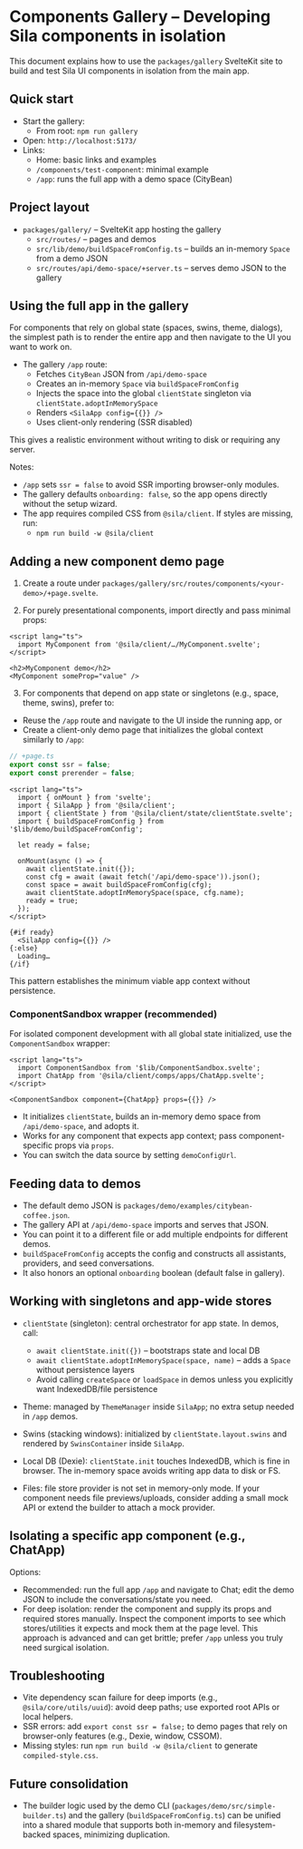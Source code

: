 # Components Gallery – Developing Sila components in isolation

This document explains how to use the `packages/gallery` SvelteKit site to build and test Sila UI components in isolation from the main app.

## Quick start

- Start the gallery:
  - From root: `npm run gallery`
- Open: `http://localhost:5173/`
- Links:
  - Home: basic links and examples
  - `/components/test-component`: minimal example
  - `/app`: runs the full app with a demo space (CityBean)

## Project layout

- `packages/gallery/` – SvelteKit app hosting the gallery
  - `src/routes/` – pages and demos
  - `src/lib/demo/buildSpaceFromConfig.ts` – builds an in-memory `Space` from a demo JSON
  - `src/routes/api/demo-space/+server.ts` – serves demo JSON to the gallery

## Using the full app in the gallery

For components that rely on global state (spaces, swins, theme, dialogs), the simplest path is to render the entire app and then navigate to the UI you want to work on.

- The gallery `/app` route:
  - Fetches `CityBean` JSON from `/api/demo-space`
  - Creates an in-memory `Space` via `buildSpaceFromConfig`
  - Injects the space into the global `clientState` singleton via `clientState.adoptInMemorySpace`
  - Renders `<SilaApp config={{}} />`
  - Uses client-only rendering (SSR disabled)

This gives a realistic environment without writing to disk or requiring any server.

Notes:
- `/app` sets `ssr = false` to avoid SSR importing browser-only modules.
- The gallery defaults `onboarding: false`, so the app opens directly without the setup wizard.
- The app requires compiled CSS from `@sila/client`. If styles are missing, run:
  - `npm run build -w @sila/client`

## Adding a new component demo page

1) Create a route under `packages/gallery/src/routes/components/<your-demo>/+page.svelte`.

2) For purely presentational components, import directly and pass minimal props:

```svelte
<script lang="ts">
  import MyComponent from '@sila/client/…/MyComponent.svelte';
</script>

<h2>MyComponent demo</h2>
<MyComponent someProp="value" />
```

3) For components that depend on app state or singletons (e.g., space, theme, swins), prefer to:
- Reuse the `/app` route and navigate to the UI inside the running app, or
- Create a client-only demo page that initializes the global context similarly to `/app`:

```ts
// +page.ts
export const ssr = false;
export const prerender = false;
```

```svelte
<script lang="ts">
  import { onMount } from 'svelte';
  import { SilaApp } from '@sila/client';
  import { clientState } from '@sila/client/state/clientState.svelte';
  import { buildSpaceFromConfig } from '$lib/demo/buildSpaceFromConfig';

  let ready = false;

  onMount(async () => {
    await clientState.init({});
    const cfg = await (await fetch('/api/demo-space')).json();
    const space = await buildSpaceFromConfig(cfg);
    await clientState.adoptInMemorySpace(space, cfg.name);
    ready = true;
  });
</script>

{#if ready}
  <SilaApp config={{}} />
{:else}
  Loading…
{/if}
```

This pattern establishes the minimum viable app context without persistence.

### ComponentSandbox wrapper (recommended)

For isolated component development with all global state initialized, use the `ComponentSandbox` wrapper:

```svelte
<script lang="ts">
  import ComponentSandbox from '$lib/ComponentSandbox.svelte';
  import ChatApp from '@sila/client/comps/apps/ChatApp.svelte';
</script>

<ComponentSandbox component={ChatApp} props={{}} />
```

- It initializes `clientState`, builds an in-memory demo space from `/api/demo-space`, and adopts it.
- Works for any component that expects app context; pass component-specific props via `props`.
- You can switch the data source by setting `demoConfigUrl`.

## Feeding data to demos

- The default demo JSON is `packages/demo/examples/citybean-coffee.json`.
- The gallery API at `/api/demo-space` imports and serves that JSON.
- You can point it to a different file or add multiple endpoints for different demos.
- `buildSpaceFromConfig` accepts the config and constructs all assistants, providers, and seed conversations.
- It also honors an optional `onboarding` boolean (default false in gallery).

## Working with singletons and app-wide stores

- `clientState` (singleton): central orchestrator for app state. In demos, call:
  - `await clientState.init({})` – bootstraps state and local DB
  - `await clientState.adoptInMemorySpace(space, name)` – adds a `Space` without persistence layers
  - Avoid calling `createSpace` or `loadSpace` in demos unless you explicitly want IndexedDB/file persistence

- Theme: managed by `ThemeManager` inside `SilaApp`; no extra setup needed in `/app` demos.

- Swins (stacking windows): initialized by `clientState.layout.swins` and rendered by `SwinsContainer` inside `SilaApp`.

- Local DB (Dexie): `clientState.init` touches IndexedDB, which is fine in browser. The in-memory space avoids writing app data to disk or FS.

- Files: file store provider is not set in memory-only mode. If your component needs file previews/uploads, consider adding a small mock API or extend the builder to attach a mock provider.

## Isolating a specific app component (e.g., ChatApp)

Options:
- Recommended: run the full app `/app` and navigate to Chat; edit the demo JSON to include the conversations/state you need.
- For deep isolation: render the component and supply its props and required stores manually. Inspect the component imports to see which stores/utilities it expects and mock them at the page level. This approach is advanced and can get brittle; prefer `/app` unless you truly need surgical isolation.

## Troubleshooting

- Vite dependency scan failure for deep imports (e.g., `@sila/core/utils/uuid`): avoid deep paths; use exported root APIs or local helpers.
- SSR errors: add `export const ssr = false;` to demo pages that rely on browser-only features (e.g., Dexie, window, CSSOM).
- Missing styles: run `npm run build -w @sila/client` to generate `compiled-style.css`.

## Future consolidation

- The builder logic used by the demo CLI (`packages/demo/src/simple-builder.ts`) and the gallery (`buildSpaceFromConfig.ts`) can be unified into a shared module that supports both in-memory and filesystem-backed spaces, minimizing duplication.
